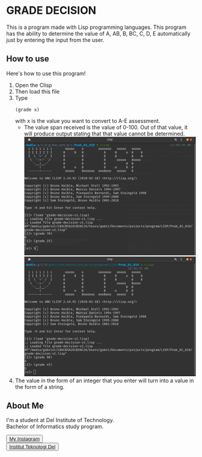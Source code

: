 # GRADE DECISION

This is a program made with Lisp programming languages. This program has the ability to determine the value of A, AB, B, BC, C, D, E automatically just by entering the input from the user.

## How to use

Here's how to use this program!
1. Open the Clisp
2. Then load this file
3. Type 
   ```
   (grade x)
   ``` 
   with x is the value you want to convert to A-E assessment.
   - The value span received is the value of 0-100. Out of that value, it will produce output stating that that value cannot be determined.
![grade-decision-v1](https://raw.githubusercontent.com/gabrielhtg/grade-decision/main/res/v1.png)
![grade-decision-v2](https://raw.githubusercontent.com/gabrielhtg/grade-decision/main/res/v2.png)
1. The value in the form of an integer that you enter will turn into a value in the form of a string.

## <b>About Me</b>

I'm a student at Del Institute of Technology. <br>
Bachelor of Informatics study program. <br>


<button><a href="https://www.instagram.com/gabrielhtg77/">My Instagram</a></button>
<br>
<button><a href="https://www.del.ac.id/">Institut Teknologi Del</a></button>
